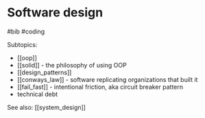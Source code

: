 # Software design

#bib #coding


Subtopics:
* [[oop]]
* [[solid]] - the philosophy of using OOP
* [[design_patterns]]
* [[conways_law]] - software replicating organizations that built it
* [[fail_fast]] - intentional friction, aka circuit breaker pattern
* technical debt

See also: [[system_design]]